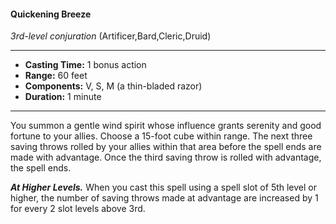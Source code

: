 #### Quickening Breeze
*3rd-level conjuration* (Artificer,Bard,Cleric,Druid)
___
- **Casting Time:** 1 bonus action
- **Range:** 60 feet
- **Components:** V, S, M (a thin-bladed razor)
- **Duration:** 1 minute
---
You summon a gentle wind spirit whose influence
grants serenity and good fortune to your allies.
Choose a 15-foot cube within range. The next three
saving throws rolled by your allies within that area
before the spell ends are made with advantage.
Once the third saving throw is rolled with
advantage, the spell ends.

***At Higher Levels.***  When you cast this spell using
a spell slot of 5th level or higher, the number of
saving throws made at advantage are increased by 1
for every 2 slot levels above 3rd.
